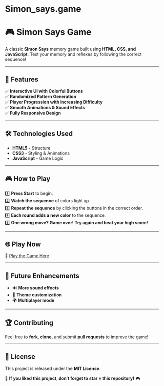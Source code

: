 # Simon_says.game

# 🎮 Simon Says Game

A classic **Simon Says** memory game built using **HTML, CSS, and JavaScript**. Test your memory and reflexes by following the correct sequence!

---

## 🚀 Features

✅ **Interactive UI with Colorful Buttons**  
✅ **Randomized Pattern Generation**  
✅ **Player Progression with Increasing Difficulty**  
✅ **Smooth Animations & Sound Effects**  
✅ **Fully Responsive Design**  

---

## 🛠️ Technologies Used

- **HTML5** - Structure
- **CSS3** - Styling & Animations
- **JavaScript** - Game Logic

---

## 🎮 How to Play

1️⃣ **Press Start** to begin.  
2️⃣ **Watch the sequence** of colors light up.  
3️⃣ **Repeat the sequence** by clicking the buttons in the correct order.  
4️⃣ **Each round adds a new color** to the sequence.  
5️⃣ **One wrong move? Game over! Try again and beat your high score!**  

---
## 🌐 Play Now  

🔗 [Play the Game Here](https://codeultr0n.github.io/Simon_says.game/)  

---

## 🔮 Future Enhancements

- 🔊 **More sound effects**  
- 🎨 **Theme customization**  
- 🌍 **Multiplayer mode**  

---

## 🏆 Contributing

Feel free to **fork**, **clone**, and submit **pull requests** to improve the game!  

---

## 📜 License

This project is released under the **MIT License**.  

🌟 **If you liked this project, don’t forget to star ⭐ this repository!** 🎮

